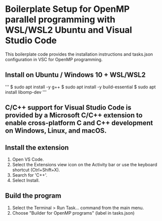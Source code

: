 # Boilerplate Setup for OpenMP parallel programming with WSL/WSL2 Ubuntu and Visual Studio Code
This boilerplate code provides the installation instructions and tasks.json configuration in VSC for OpenMP programming.

## Install on Ubuntu / Windows 10 + WSL/WSL2
'''
$ sudo apt install -y g++
$ sudo apt install -y build-essential
$ sudo apt install libomp-dev
'''

## C/C++ support for Visual Studio Code is provided by a Microsoft C/C++ extension to enable cross-platform C and C++ development on Windows, Linux, and macOS.
## Install the extension
1. Open VS Code.
2. Select the Extensions view icon on the Activity bar or use the keyboard shortcut (Ctrl+Shift+X).
3. Search for 'C++'.
4. Select Install.

## Build the program
1. Select the Terminal > Run Task... command from the main menu.
2. Choose "Builder for OpenMP programs" (label in tasks.json)